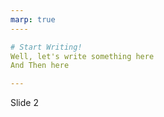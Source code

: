 ```yaml
---
marp: true
----

# Start Writing!
Well, let's write something here
And Then here 

---
```


Slide 2
